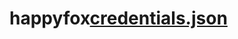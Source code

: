 # happyfox[credentials.json](https://github.com/Aravinth1993/happyfox/files/13646305/credentials.json)
